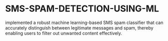 # SMS-SPAM-DETECTION-USING-ML
implemented a robust machine learning-based SMS spam classifier that can accurately distinguish between legitimate messages and spam, thereby enabling users to filter out unwanted content effectively.
